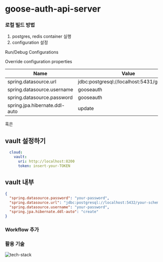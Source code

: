 # goose-auth-api-server

### 로컬 빌드 방법

1. postgres, redis container 실행
2. configuration 설정

Run/Debug Configurations

Override configuration properties

| Name | Value                                      |
|------|--------------------------------------------|
| spring.datasource.url | jdbc:postgresql://localhost:5431/gooseauth |
| spring.datasource.username | gooseauth                                  |
| spring.datasource.password | gooseauth                                  |
| spring.jpa.hibernate.ddl-auto | update                                  |
 
혹은
## vault 설정하기
```yml
  cloud:
    vault:
      uri: http://localhost:8200
      token: insert-your-TOKEN
```
## vault 내부
```json
{
  "spring.datasource.password": "your-password",
  "spring.datasource.url": "jdbc:postgresql://localhost:5432/your-schema",
  "spring.datasource.username": "your-password",
  "spring.jpa.hibernate.ddl-auto": "create"
}
```
 
### Workflow 추가
 
### 활용 기술
![tech-stack](https://user-images.githubusercontent.com/26823834/187427754-d4fb3bde-ebe0-487c-9420-5c7fdb8d9b3e.png)
